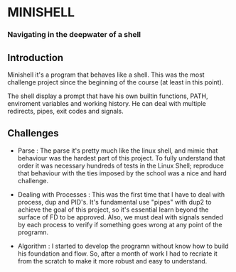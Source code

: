 # MINISHELL

### Navigating in the deepwater of a shell

## Introduction

Minishell it's a program that behaves like a shell. This was the most challenge project since the beginning of the course (at least in this point).

The shell display a prompt that have his own builtin functions, PATH, enviroment variables and working history. He can deal with multiple redirects, pipes, exit codes and signals. 

## Challenges

* Parse :
  The parse it's pretty much like the linux shell, and mimic that behaviour was the hardest part of this project. To fully understand that order it was necessary hundreds of tests in the Linux Shell; reproduce that behaviour with the ties imposed by the school was a nice and hard challenge.

* Dealing with Processes :
  This was the first time that I have to deal with process, dup and PID's. It's fundamental use "pipes" with dup2 to achieve the goal of this project, so it's essential learn beyond the surface of FD to be approved. Also, we must deal with signals sended by each process to verify if something goes wrong at any point of the programn.

* Algorithm :
   I started to develop the programn without know how to build his foundation and flow. So, after a month of work I had to recriate it from the scratch to make it more robust and easy to understand.


